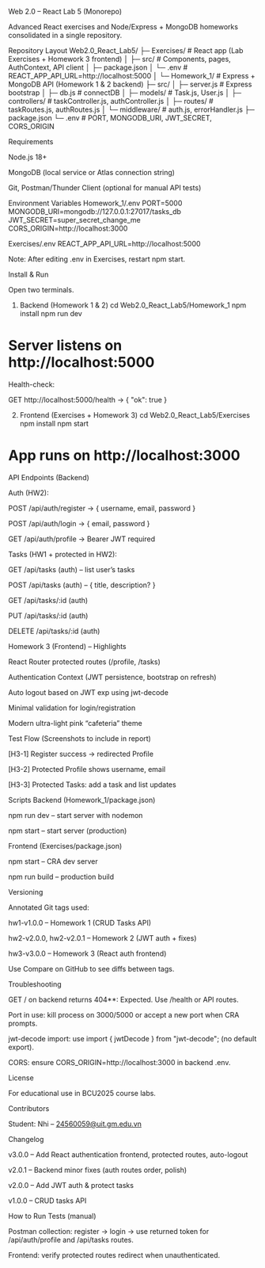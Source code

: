 Web 2.0 – React Lab 5 (Monorepo)

Advanced React exercises and Node/Express + MongoDB homeworks consolidated in a single repository.

Repository Layout
Web2.0_React_Lab5/
├─ Exercises/            # React app (Lab Exercises + Homework 3 frontend)
│  ├─ src/               # Components, pages, AuthContext, API client
│  ├─ package.json
│  └─ .env               # REACT_APP_API_URL=http://localhost:5000
│
└─ Homework_1/           # Express + MongoDB API (Homework 1 & 2 backend)
   ├─ src/
   │  ├─ server.js       # Express bootstrap
   │  ├─ db.js           # connectDB
   │  ├─ models/         # Task.js, User.js
   │  ├─ controllers/    # taskController.js, authController.js
   │  ├─ routes/         # taskRoutes.js, authRoutes.js
   │  └─ middleware/     # auth.js, errorHandler.js
   ├─ package.json
   └─ .env               # PORT, MONGODB_URI, JWT_SECRET, CORS_ORIGIN

Requirements

Node.js 18+

MongoDB (local service or Atlas connection string)

Git, Postman/Thunder Client (optional for manual API tests)

Environment Variables
Homework_1/.env
PORT=5000
MONGODB_URI=mongodb://127.0.0.1:27017/tasks_db
JWT_SECRET=super_secret_change_me
CORS_ORIGIN=http://localhost:3000

Exercises/.env
REACT_APP_API_URL=http://localhost:5000


Note: After editing .env in Exercises, restart npm start.

Install & Run

Open two terminals.

1) Backend (Homework 1 & 2)
cd Web2.0_React_Lab5/Homework_1
npm install
npm run dev
# Server listens on http://localhost:5000


Health-check:

GET http://localhost:5000/health  →  { "ok": true }

2) Frontend (Exercises + Homework 3)
cd Web2.0_React_Lab5/Exercises
npm install
npm start
# App runs on http://localhost:3000

API Endpoints (Backend)

Auth (HW2):

POST /api/auth/register → { username, email, password }

POST /api/auth/login → { email, password }

GET /api/auth/profile → Bearer JWT required

Tasks (HW1 + protected in HW2):

GET /api/tasks (auth) – list user’s tasks

POST /api/tasks (auth) – { title, description? }

GET /api/tasks/:id (auth)

PUT /api/tasks/:id (auth)

DELETE /api/tasks/:id (auth)

Homework 3 (Frontend) – Highlights

React Router protected routes (/profile, /tasks)

Authentication Context (JWT persistence, bootstrap on refresh)

Auto logout based on JWT exp using jwt-decode

Minimal validation for login/registration

Modern ultra-light pink “cafeteria” theme

Test Flow (Screenshots to include in report)

[H3-1] Register success → redirected Profile

[H3-2] Protected Profile shows username, email

[H3-3] Protected Tasks: add a task and list updates

Scripts
Backend (Homework_1/package.json)

npm run dev – start server with nodemon

npm start – start server (production)

Frontend (Exercises/package.json)

npm start – CRA dev server

npm run build – production build

Versioning

Annotated Git tags used:

hw1-v1.0.0 – Homework 1 (CRUD Tasks API)

hw2-v2.0.0, hw2-v2.0.1 – Homework 2 (JWT auth + fixes)

hw3-v3.0.0 – Homework 3 (React auth frontend)

Use Compare on GitHub to see diffs between tags.

Troubleshooting

GET / on backend returns 404**: Expected. Use /health or API routes.

Port in use: kill process on 3000/5000 or accept a new port when CRA prompts.

jwt-decode import: use import { jwtDecode } from "jwt-decode"; (no default export).

CORS: ensure CORS_ORIGIN=http://localhost:3000 in backend .env.

License

For educational use in BCU2025 course labs.

Contributors

Student: Nhi – 24560059@uit.gm.edu.vn

Changelog

v3.0.0 – Add React authentication frontend, protected routes, auto-logout

v2.0.1 – Backend minor fixes (auth routes order, polish)

v2.0.0 – Add JWT auth & protect tasks

v1.0.0 – CRUD tasks API

How to Run Tests (manual)

Postman collection: register → login → use returned token for /api/auth/profile and /api/tasks routes.

Frontend: verify protected routes redirect when unauthenticated.